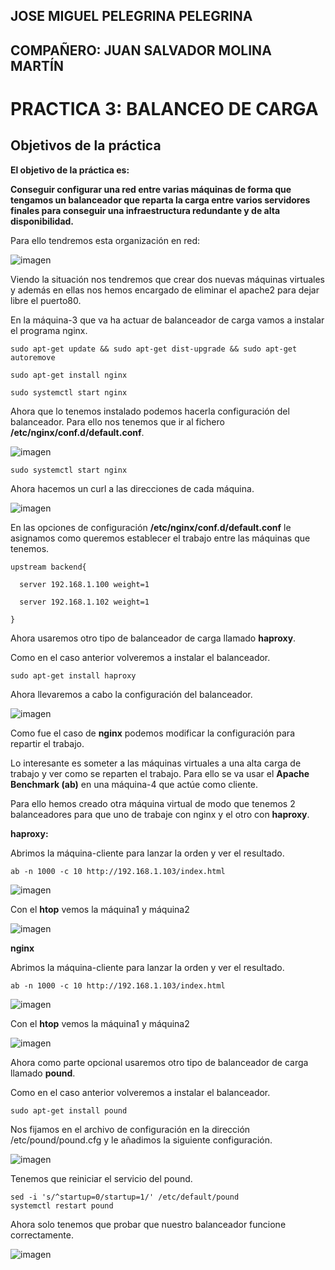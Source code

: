 ## JOSE MIGUEL PELEGRINA PELEGRINA
## COMPAÑERO: JUAN SALVADOR MOLINA MARTÍN

# PRACTICA 3: BALANCEO DE CARGA

## Objetivos de la práctica

**El objetivo de la práctica es:**

**Conseguir configurar una red entre varias máquinas de forma que tengamos un balanceador que reparta la carga entre varios servidores finales para conseguir una infraestructura redundante y de alta disponibilidad.**

Para ello tendremos esta organización en red:

![imagen](https://github.com/josemi10/swap1819/blob/master/practica3/imagenes/foto_1.png)

Viendo la situación nos tendremos que crear dos nuevas máquinas virtuales y además en ellas nos hemos encargado de eliminar el apache2 para dejar libre el puerto80.

En la máquina-3 que va ha actuar de balanceador de carga vamos a instalar el programa nginx.

	sudo apt-get update && sudo apt-get dist-upgrade && sudo apt-get autoremove

	sudo apt-get install nginx

	sudo systemctl start nginx

Ahora que lo tenemos instalado podemos hacerla configuración del balanceador. Para ello nos tenemos que ir al fichero **/etc/nginx/conf.d/default.conf**.

![imagen](https://github.com/josemi10/swap1819/blob/master/practica3/imagenes/nginx.png)

	sudo systemctl start nginx

Ahora hacemos un curl a las direcciones de cada máquina.

![imagen](https://github.com/josemi10/swap1819/blob/master/practica3/imagenes/curl.png)

En las opciones de configuración **/etc/nginx/conf.d/default.conf** le asignamos como queremos establecer el trabajo entre las máquinas que tenemos.

	upstream backend{

	  server 192.168.1.100 weight=1

	  server 192.168.1.102 weight=1

	}

Ahora usaremos otro tipo de balanceador de carga llamado **haproxy**.

Como en el caso anterior volveremos a instalar el balanceador.

	sudo apt-get install haproxy

Ahora llevaremos a cabo la configuración del balanceador.

![imagen](https://github.com/josemi10/swap1819/blob/master/practica3/imagenes/haproxy2.png)

Como fue el caso de **nginx** podemos modificar la configuración para repartir el trabajo.

Lo interesante es someter a las máquinas virtuales a una alta carga de trabajo y ver como se reparten el trabajo. Para ello se va usar el **Apache Benchmark (ab)** en una máquina-4 que actúe como cliente.

Para ello hemos creado otra máquina virtual de modo que tenemos 2 balanceadores para que uno de trabaje con nginx y el otro con **haproxy**.

**haproxy:**

Abrimos la máquina-cliente para lanzar la orden y ver el resultado.

	ab -n 1000 -c 10 http://192.168.1.103/index.html

![imagen](https://github.com/josemi10/swap1819/blob/master/practica3/imagenes/haproxy.png)

Con el **htop** vemos la máquina1 y máquina2

![imagen](https://github.com/josemi10/swap1819/blob/master/practica3/imagenes/htop1.png)

**nginx**

Abrimos la máquina-cliente para lanzar la orden y ver el resultado.

	ab -n 1000 -c 10 http://192.168.1.103/index.html

![imagen](https://github.com/josemi10/swap1819/blob/master/practica3/imagenes/ab.png)

Con el **htop** vemos la máquina1 y máquina2

![imagen](https://github.com/josemi10/swap1819/blob/master/practica3/imagenes/htop2.png)

Ahora como parte opcional usaremos otro tipo de balanceador de carga llamado **pound**.

Como en el caso anterior volveremos a instalar el balanceador.

	sudo apt-get install pound

Nos fijamos en el archivo de configuración en la dirección /etc/pound/pound.cfg y le añadimos la siguiente configuración.

![imagen](https://github.com/josemi10/swap1819/blob/master/practica3/imagenes/configuracion-pound.png)

Tenemos que reiniciar el servicio del pound.

	sed -i 's/^startup=0/startup=1/' /etc/default/pound
	systemctl restart pound

Ahora solo tenemos que probar que nuestro balanceador funcione correctamente.

![imagen](https://github.com/josemi10/swap1819/blob/master/practica3/imagenes/pound.png)
